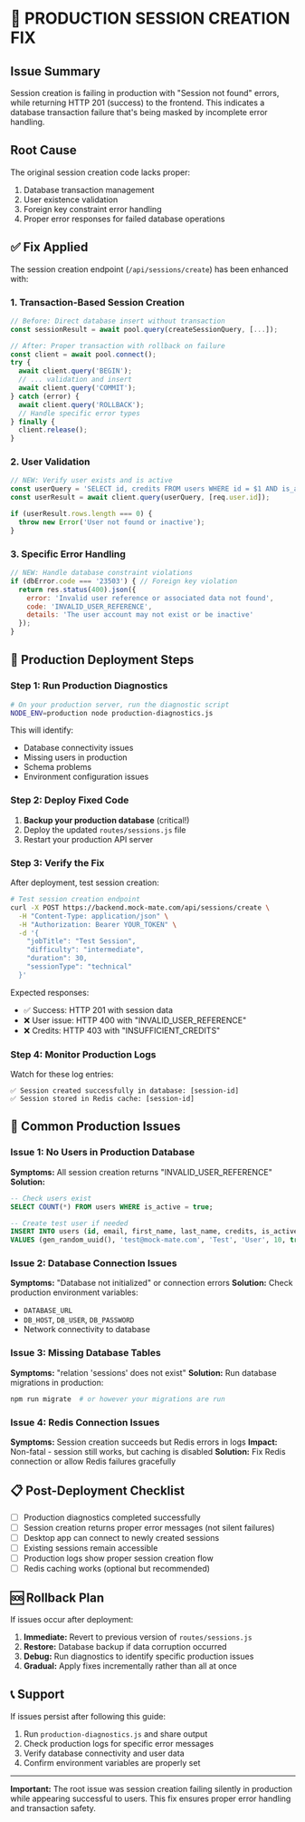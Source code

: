 # 🚨 PRODUCTION SESSION CREATION FIX

## Issue Summary
Session creation is failing in production with "Session not found" errors, while returning HTTP 201 (success) to the frontend. This indicates a database transaction failure that's being masked by incomplete error handling.

## Root Cause
The original session creation code lacks proper:
1. Database transaction management
2. User existence validation
3. Foreign key constraint error handling
4. Proper error responses for failed database operations

## ✅ Fix Applied
The session creation endpoint (`/api/sessions/create`) has been enhanced with:

### 1. Transaction-Based Session Creation
```javascript
// Before: Direct database insert without transaction
const sessionResult = await pool.query(createSessionQuery, [...]);

// After: Proper transaction with rollback on failure
const client = await pool.connect();
try {
  await client.query('BEGIN');
  // ... validation and insert
  await client.query('COMMIT');
} catch (error) {
  await client.query('ROLLBACK');
  // Handle specific error types
} finally {
  client.release();
}
```

### 2. User Validation
```javascript
// NEW: Verify user exists and is active
const userQuery = 'SELECT id, credits FROM users WHERE id = $1 AND is_active = true';
const userResult = await client.query(userQuery, [req.user.id]);

if (userResult.rows.length === 0) {
  throw new Error('User not found or inactive');
}
```

### 3. Specific Error Handling
```javascript
// NEW: Handle database constraint violations
if (dbError.code === '23503') { // Foreign key violation
  return res.status(400).json({
    error: 'Invalid user reference or associated data not found',
    code: 'INVALID_USER_REFERENCE',
    details: 'The user account may not exist or be inactive'
  });
}
```

## 🚀 Production Deployment Steps

### Step 1: Run Production Diagnostics
```bash
# On your production server, run the diagnostic script
NODE_ENV=production node production-diagnostics.js
```
This will identify:
- Database connectivity issues
- Missing users in production
- Schema problems
- Environment configuration issues

### Step 2: Deploy Fixed Code
1. **Backup your production database** (critical!)
2. Deploy the updated `routes/sessions.js` file
3. Restart your production API server

### Step 3: Verify the Fix
After deployment, test session creation:

```bash
# Test session creation endpoint
curl -X POST https://backend.mock-mate.com/api/sessions/create \
  -H "Content-Type: application/json" \
  -H "Authorization: Bearer YOUR_TOKEN" \
  -d '{
    "jobTitle": "Test Session",
    "difficulty": "intermediate", 
    "duration": 30,
    "sessionType": "technical"
  }'
```

Expected responses:
- ✅ Success: HTTP 201 with session data
- ❌ User issue: HTTP 400 with "INVALID_USER_REFERENCE"
- ❌ Credits: HTTP 403 with "INSUFFICIENT_CREDITS"

### Step 4: Monitor Production Logs
Watch for these log entries:
```
✅ Session created successfully in database: [session-id]
✅ Session stored in Redis cache: [session-id]
```

## 🔧 Common Production Issues

### Issue 1: No Users in Production Database
**Symptoms:** All session creation returns "INVALID_USER_REFERENCE"
**Solution:** 
```sql
-- Check users exist
SELECT COUNT(*) FROM users WHERE is_active = true;

-- Create test user if needed
INSERT INTO users (id, email, first_name, last_name, credits, is_active, is_verified) 
VALUES (gen_random_uuid(), 'test@mock-mate.com', 'Test', 'User', 10, true, true);
```

### Issue 2: Database Connection Issues
**Symptoms:** "Database not initialized" or connection errors
**Solution:** Check production environment variables:
- `DATABASE_URL` 
- `DB_HOST`, `DB_USER`, `DB_PASSWORD`
- Network connectivity to database

### Issue 3: Missing Database Tables
**Symptoms:** "relation 'sessions' does not exist"
**Solution:** Run database migrations in production:
```bash
npm run migrate  # or however your migrations are run
```

### Issue 4: Redis Connection Issues
**Symptoms:** Session creation succeeds but Redis errors in logs
**Impact:** Non-fatal - session still works, but caching is disabled
**Solution:** Fix Redis connection or allow Redis failures gracefully

## 📋 Post-Deployment Checklist

- [ ] Production diagnostics completed successfully
- [ ] Session creation returns proper error messages (not silent failures)
- [ ] Desktop app can connect to newly created sessions
- [ ] Existing sessions remain accessible
- [ ] Production logs show proper session creation flow
- [ ] Redis caching works (optional but recommended)

## 🆘 Rollback Plan
If issues occur after deployment:

1. **Immediate:** Revert to previous version of `routes/sessions.js`
2. **Restore:** Database backup if data corruption occurred
3. **Debug:** Run diagnostics to identify specific production issues
4. **Gradual:** Apply fixes incrementally rather than all at once

## 📞 Support
If issues persist after following this guide:

1. Run `production-diagnostics.js` and share output
2. Check production logs for specific error messages
3. Verify database connectivity and user data
4. Confirm environment variables are properly set

---

**Important:** The root issue was session creation failing silently in production while appearing successful to users. This fix ensures proper error handling and transaction safety.
